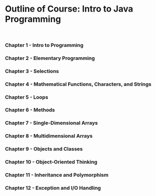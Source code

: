 <h1>Outline of Course: Intro to Java Programming</h1><br>
 <h3>Chapter 1 - Intro to Programming</h3> 
 <h3>Chapter 2 - Elementary Programming</h3> 
 <h3>Chapter 3 - Selections</h3> 
 <h3>Chapter 4 - Mathematical Functions, Characters, and Strings</h3> 
 <h3>Chapter 5 - Loops</h3>
 <h3>Chapter 6 - Methods</h3>
 <h3>Chapter 7 - Single-Dimensional Arrays</h3>
 <h3>Chapter 8 - Multidimensional Arrays</h3>
 <h3>Chapter 9 - Objects and Classes</h3>
 <h3>Chapter 10 - Object-Oriented Thinking</h3>
 <h3>Chapter 11 - Inheritance and Polymorphism</h3>
 <h3>Chapter 12 - Exception and I/O Handling</h3>
 
